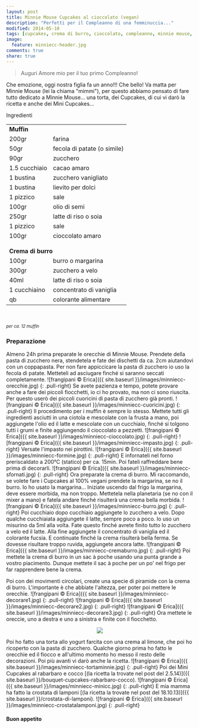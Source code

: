 ```yaml
---
layout: post
title: Minnie Mouse Cupcakes al cioccolato (vegan)
description: "Perfetti per il Compleanno di una femminuccia..."
modified: 2014-05-10
tags: [cupcakes, crema di burro, cioccolato, compleanno, minnie mouse, muffin, vegan]
image:
  feature: minniecc-header.jpg
comments: true
share: true
---
```


> Auguri Amore mio per il tuo primo Compleanno!

Che emozione, oggi nostra figlia fa un anno!!! Che bello! Va matta per Minnie Mouse (lei la chiama "mimmi"), per questo abbiamo pensato di fare tutto dedicato a Minnie Mouse... una torta, dei Cupcakes, di cui vi darò la ricetta e anche dei Mini Cupcakes...


<div class="ingredients">
  <div class="ingredients-title">Ingredienti</div>
  <table>
    <tbody>
      <tr>
        <td colspan="2"><b>Muffin</b></td>
      </tr>
      <tr>
        <td>200gr</td>
        <td>farina</td>
      </tr>
      <tr>
        <td>50gr</td>
        <td>fecola di patate (o simile)</td>
      </tr>
      <tr>
        <td>90gr</td>
        <td>zucchero</td>
      </tr>
      <tr>
        <td>1.5 cucchiaio</td>
        <td>cacao amaro</td>
      </tr>
      <tr>
        <td>1 bustina</td>
        <td>zucchero vanigliato</td>
      </tr>
      <tr>
        <td>1 bustina</td>
        <td>lievito per dolci</td>
      </tr>
      <tr>
        <td>1 pizzico</td>
        <td>sale</td>
      </tr>
      <tr> 
        <td>100gr</td>
        <td>olio di semi</td>
      </tr>
      <tr>
        <td>250gr</td>
        <td>latte di riso o soia</td>
      </tr>
      <tr>      
        <td>1 pizzico</td>
        <td>sale</td>
      </tr>
      <tr>      
        <td>100gr</td>
        <td>cioccolato amaro</td>
      </tr>
      <tr style="height: 15px;"></tr>
      <tr>          
        <td colspan="2"><b>Crema di burro</b></td>
      </tr>
      <tr>
        <td>100gr</td>
        <td>burro o margarina</td>
      </tr>
      <tr>      
        <td>300gr</td>
        <td>zucchero a velo</td>
      </tr>
      <tr>
        <td>40ml</td>
        <td>latte di riso o soia</td>
      </tr>
      <tr>
        <td>1 cucchiaino</td>
        <td>concentrato di vaniglia</td>
      </tr>
      <tr>
        <td>qb</td>
        <td>colorante alimentare</td>      
      </tr>
    </tbody>
  </table>
  <br></br>
  <i class="pull-right" style="font-size: 80%;">per ca. 12 muffin</i>
</div>


<h3>
  <font color="grey">
    <i class="icon-cogs"></i>
  </font> Preparazione
</h3>

Almeno 24h prima preparate le orecchie di Minnie Mouse. Prendete della pasta di zucchero nera, stendetela e fate dei dischetti da ca. 2cm aiutandovi con un coppapasta. Per non fare appiccicare la pasta di zucchero io uso la fecola di patate. Metteteli ad asciugare finché si saranno seccati completamente. 
![frangipani © Erica]({{ site.baseurl }}/images/minniecc-orecchie.jpg)
{: .pull-right}
Se avete pazienza e tempo, potete provare anche a fare dei piccoli fiocchetti, io ci ho provato, ma non ci sono riuscita. Per questo userò dei piccoli cuoricini di pasta di zucchero già pronti.
![frangipani © Erica]({{ site.baseurl }}/images/minniecc-cuoricini.jpg)
{: .pull-right}
Il procedimento per i muffin è sempre lo stesso. Mettete tutti gli ingredienti asciutti in una ciotola e mescolate con la frusta a mano, poi aggiungete l'olio ed il latte e mescolate con un cucchiaio, finché si tolgono tutti i grumi e finite aggiungendo il cioccolato a pezzetti.
![frangipani © Erica]({{ site.baseurl }}/images/minniecc-cioccolato.jpg)
{: .pull-right}
![frangipani © Erica]({{ site.baseurl }}/images/minniecc-impasto.jpg)
{: .pull-right}
Versate l'impasto nei pirottini.
![frangipani © Erica]({{ site.baseurl }}/images/minniecc-formine.jpg)
{: .pull-right}
E infornateli nel forno preriscaldato a 200°C (statico) per ca. 15min. Poi fateli raffreddare bene prima di decorarli.
![frangipani © Erica]({{ site.baseurl }}/images/minniecc-sfornati.jpg)
{: .pull-right}
Ora preparate la crema di burro. Mi raccomando, se volete fare i Cupcakes al 100% vegani prendete la margarina, se no il burro. Io ho usato la margarina... Iniziate uscendo dal frigo la margarina, deve essere morbida, ma non troppo. Mettetela nella planetaria (se no con il mixer a mano) e fatela andare finché risulterà una crema bella morbida. 
![frangipani © Erica]({{ site.baseurl }}/images/minniecc-burro.jpg)
{: .pull-right}
Poi cucchiaio dopo cucchiaio aggiungete lo zucchero a velo. Dopo qualche cucchiaiata aggiungete il latte, sempre poco a poco. Io uso un misurino da 5ml alla volta. Fate questo finché avrete finito tutto lo zucchero a velo ed il latte. Alla fine aggiungete il concentrato di vaniglia ed il colorante fucsia. E continuate finché la crema risulterà bella ferma. Se dovesse risultare troppo ruvida, aggiungete ancora latte. 
![frangipani © Erica]({{ site.baseurl }}/images/minniecc-cremaburro.jpg)
{: .pull-right}
Poi mettete la crema di burro in un sac à poche usando una punta grande a vostro piacimento. Dunque mettete il sac à poche per un po' nel frigo per far rapprendere bene la crema.

Poi con dei movimenti circolari, create una specie di piramide con la crema di burro. L'importante è che abbiate l'altezza, per poter poi mettere le orecchie.
![frangipani © Erica]({{ site.baseurl }}/images/minniecc-decorare1.jpg)
{: .pull-right}
![frangipani © Erica]({{ site.baseurl }}/images/minniecc-decorare2.jpg)
{: .pull-right}
![frangipani © Erica]({{ site.baseurl }}/images/minniecc-decorare3.jpg)
{: .pull-right}
Ora mettete le oreccie, uno a destra e uno a sinistra e finite con il fiocchetto.

<div style="text-align: center;">
  <img src="{{ site.baseurl }}/images/minniecc.jpg" />
</div>

Poi ho fatto una torta allo yogurt farcita con una crema al limone, che poi ho ricoperto con la pasta di zucchero. Qualche giorno prima ho fatto le orecchie ed il fiocco e all'ultimo momento ho messo il resto delle decorazioni. Poi più avanti vi darò anche la ricetta.
![frangipani © Erica]({{ site.baseurl }}/images/minniecc-tortaminnie.jpg)
{: .pull-right}
Poi dei Mini Cupcakes al rabarbaro e cocco [(la ricetta la trovate nel post del 2.5.14)]({{ site.baseurl }}/bouquet-cupcakes-rabarbaro-cocco).
![frangipani © Erica]({{ site.baseurl }}/images/minniecc-minicc.jpg)
{: .pull-right}
E mia mamma ha fatto la crostata di lamponi [(la ricetta la trovate nel post del 18.10.13)]({{ site.baseurl }}/crostata-di-lamponi).
![frangipani © Erica]({{ site.baseurl }}/images/minniecc-crostatalamponi.jpg)
{: .pull-right}

<h4>Buon appetito
  <font color="red">
    <i class="icon-smile"></i>
  </font>
</h4>
